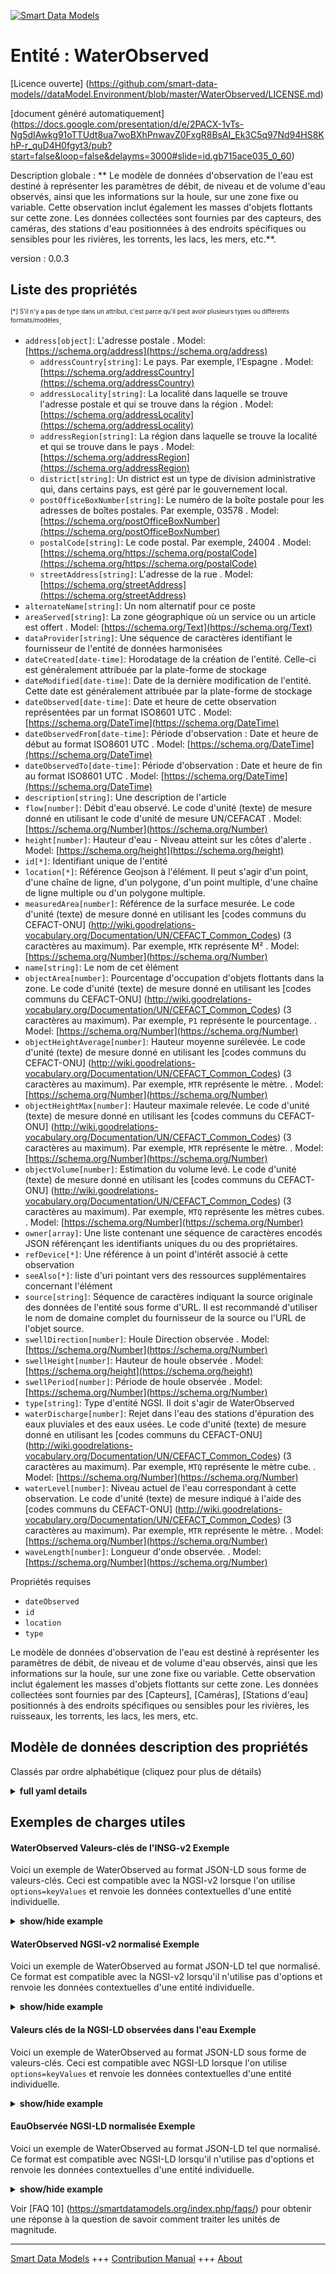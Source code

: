 <!-- 10-Header -->    
[![Smart Data Models](https://smartdatamodels.org/wp-content/uploads/2022/01/SmartDataModels_logo.png "Logo")](https://smartdatamodels.org)    
Entité : WaterObserved    
======================<!-- /10-Header -->    
<!-- 15-License -->    
[Licence ouverte] (https://github.com/smart-data-models//dataModel.Environment/blob/master/WaterObserved/LICENSE.md)    
[document généré automatiquement] (https://docs.google.com/presentation/d/e/2PACX-1vTs-Ng5dIAwkg91oTTUdt8ua7woBXhPnwavZ0FxgR8BsAI_Ek3C5q97Nd94HS8KhP-r_quD4H0fgyt3/pub?start=false&loop=false&delayms=3000#slide=id.gb715ace035_0_60)    
<!-- /15-License -->    
<!-- 20-Description -->    
Description globale : ** Le modèle de données d'observation de l'eau est destiné à représenter les paramètres de débit, de niveau et de volume d'eau observés, ainsi que les informations sur la houle, sur une zone fixe ou variable. Cette observation inclut également les masses d'objets flottants sur cette zone. Les données collectées sont fournies par des capteurs, des caméras, des stations d'eau positionnées à des endroits spécifiques ou sensibles pour les rivières, les torrents, les lacs, les mers, etc.**.    
version : 0.0.3    
<!-- /20-Description -->    
<!-- 30-PropertiesList -->    
## Liste des propriétés    
<sup><sub>[*] S'il n'y a pas de type dans un attribut, c'est parce qu'il peut avoir plusieurs types ou différents formats/modèles</sub></sup>.    
- `address[object]`: L'adresse postale  . Model: [https://schema.org/address](https://schema.org/address)	- `addressCountry[string]`: Le pays. Par exemple, l'Espagne  . Model: [https://schema.org/addressCountry](https://schema.org/addressCountry)    
	- `addressLocality[string]`: La localité dans laquelle se trouve l'adresse postale et qui se trouve dans la région  . Model: [https://schema.org/addressLocality](https://schema.org/addressLocality)    
	- `addressRegion[string]`: La région dans laquelle se trouve la localité et qui se trouve dans le pays  . Model: [https://schema.org/addressRegion](https://schema.org/addressRegion)    
	- `district[string]`: Un district est un type de division administrative qui, dans certains pays, est géré par le gouvernement local.      
	- `postOfficeBoxNumber[string]`: Le numéro de la boîte postale pour les adresses de boîtes postales. Par exemple, 03578  . Model: [https://schema.org/postOfficeBoxNumber](https://schema.org/postOfficeBoxNumber)    
	- `postalCode[string]`: Le code postal. Par exemple, 24004  . Model: [https://schema.org/https://schema.org/postalCode](https://schema.org/https://schema.org/postalCode)    
	- `streetAddress[string]`: L'adresse de la rue  . Model: [https://schema.org/streetAddress](https://schema.org/streetAddress)    
- `alternateName[string]`: Un nom alternatif pour ce poste  - `areaServed[string]`: La zone géographique où un service ou un article est offert  . Model: [https://schema.org/Text](https://schema.org/Text)- `dataProvider[string]`: Une séquence de caractères identifiant le fournisseur de l'entité de données harmonisées  - `dateCreated[date-time]`: Horodatage de la création de l'entité. Celle-ci est généralement attribuée par la plate-forme de stockage  - `dateModified[date-time]`: Date de la dernière modification de l'entité. Cette date est généralement attribuée par la plate-forme de stockage  - `dateObserved[date-time]`: Date et heure de cette observation représentées par un format ISO8601 UTC  . Model: [https://schema.org/DateTime](https://schema.org/DateTime)- `dateObservedFrom[date-time]`: Période d'observation : Date et heure de début au format ISO8601 UTC  . Model: [https://schema.org/DateTime](https://schema.org/DateTime)- `dateObservedTo[date-time]`: Période d'observation : Date et heure de fin au format ISO8601 UTC  . Model: [https://schema.org/DateTime](https://schema.org/DateTime)- `description[string]`: Une description de l'article  - `flow[number]`: Débit d'eau observé. Le code d'unité (texte) de mesure donné en utilisant le code d'unité de mesure UN/CEFACAT  . Model: [https://schema.org/Number](https://schema.org/Number)- `height[number]`: Hauteur d'eau - Niveau atteint sur les côtes d'alerte  . Model: [https://schema.org/height](https://schema.org/height)- `id[*]`: Identifiant unique de l'entité  - `location[*]`: Référence Geojson à l'élément. Il peut s'agir d'un point, d'une chaîne de ligne, d'un polygone, d'un point multiple, d'une chaîne de ligne multiple ou d'un polygone multiple.  - `measuredArea[number]`: Référence de la surface mesurée. Le code d'unité (texte) de mesure donné en utilisant les [codes communs du CEFACT-ONU] (http://wiki.goodrelations-vocabulary.org/Documentation/UN/CEFACT_Common_Codes) (3 caractères au maximum). Par exemple, <code>MTK</code> représente M²  . Model: [https://schema.org/Number](https://schema.org/Number)- `name[string]`: Le nom de cet élément  - `objectArea[number]`: Pourcentage d'occupation d'objets flottants dans la zone. Le code d'unité (texte) de mesure donné en utilisant les [codes communs du CEFACT-ONU] (http://wiki.goodrelations-vocabulary.org/Documentation/UN/CEFACT_Common_Codes) (3 caractères au maximum). Par exemple, <code>P1</code> représente le pourcentage.  . Model: [https://schema.org/Number](https://schema.org/Number)- `objectHeightAverage[number]`: Hauteur moyenne surélevée. Le code d'unité (texte) de mesure donné en utilisant les [codes communs du CEFACT-ONU] (http://wiki.goodrelations-vocabulary.org/Documentation/UN/CEFACT_Common_Codes) (3 caractères au maximum). Par exemple, <code>MTR</code> représente le mètre.  . Model: [https://schema.org/Number](https://schema.org/Number)- `objectHeightMax[number]`: Hauteur maximale relevée. Le code d'unité (texte) de mesure donné en utilisant les [codes communs du CEFACT-ONU] (http://wiki.goodrelations-vocabulary.org/Documentation/UN/CEFACT_Common_Codes) (3 caractères au maximum). Par exemple, <code>MTR</code> représente le mètre.  . Model: [https://schema.org/Number](https://schema.org/Number)- `objectVolume[number]`: Estimation du volume levé. Le code d'unité (texte) de mesure donné en utilisant les [codes communs du CEFACT-ONU] (http://wiki.goodrelations-vocabulary.org/Documentation/UN/CEFACT_Common_Codes) (3 caractères au maximum). Par exemple, <code>MTQ</code> représente les mètres cubes.  . Model: [https://schema.org/Number](https://schema.org/Number)- `owner[array]`: Une liste contenant une séquence de caractères encodés JSON référençant les identifiants uniques du ou des propriétaires.  - `refDevice[*]`: Une référence à un point d'intérêt associé à cette observation  - `seeAlso[*]`: liste d'uri pointant vers des ressources supplémentaires concernant l'élément  - `source[string]`: Séquence de caractères indiquant la source originale des données de l'entité sous forme d'URL. Il est recommandé d'utiliser le nom de domaine complet du fournisseur de la source ou l'URL de l'objet source.  - `swellDirection[number]`: Houle Direction observée  . Model: [https://schema.org/Number](https://schema.org/Number)- `swellHeight[number]`: Hauteur de houle observée  . Model: [https://schema.org/height](https://schema.org/height)- `swellPeriod[number]`: Période de houle observée  . Model: [https://schema.org/Number](https://schema.org/Number)- `type[string]`: Type d'entité NGSI. Il doit s'agir de WaterObserved  - `waterDischarge[number]`: Rejet dans l'eau des stations d'épuration des eaux pluviales et des eaux usées. Le code d'unité (texte) de mesure donné en utilisant les [codes communs du CEFACT-ONU] (http://wiki.goodrelations-vocabulary.org/Documentation/UN/CEFACT_Common_Codes) (3 caractères au maximum). Par exemple, <code>MTQ</code> représente le mètre cube.  . Model: [https://schema.org/Number](https://schema.org/Number)- `waterLevel[number]`: Niveau actuel de l'eau correspondant à cette observation. Le code d'unité (texte) de mesure indiqué à l'aide des [codes communs du CEFACT-ONU] (http://wiki.goodrelations-vocabulary.org/Documentation/UN/CEFACT_Common_Codes) (3 caractères au maximum). Par exemple, <code>MTR</code> représente le mètre.  . Model: [https://schema.org/Number](https://schema.org/Number)- `waveLength[number]`: Longueur d'onde observée.  . Model: [https://schema.org/Number](https://schema.org/Number)<!-- /30-PropertiesList -->    
<!-- 35-RequiredProperties -->    
Propriétés requises    
- `dateObserved`  - `id`  - `location`  - `type`  <!-- /35-RequiredProperties -->    
<!-- 40-RequiredProperties -->    
Le modèle de données d'observation de l'eau est destiné à représenter les paramètres de débit, de niveau et de volume d'eau observés, ainsi que les informations sur la houle, sur une zone fixe ou variable. Cette observation inclut également les masses d'objets flottants sur cette zone.  Les données collectées sont fournies par des [Capteurs], [Caméras], [Stations d'eau] positionnés à des endroits spécifiques ou sensibles pour les rivières, les ruisseaux, les torrents, les lacs, les mers, etc.    
<!-- /40-RequiredProperties -->    
<!-- 50-DataModelHeader -->    
## Modèle de données description des propriétés    
Classés par ordre alphabétique (cliquez pour plus de détails)    
<!-- /50-DataModelHeader -->    
<!-- 60-ModelYaml -->    
<details><summary><strong>full yaml details</strong></summary>      
```yaml    
WaterObserved:      
  description: ' Water observation data model is intended to represent the parameters of flow, level and volume of water observed, as well as the swell information, over a fixed or variable area. This observation also includes the masses of floating objects on this area. The data collected is provided by Sensors, Cameras,Water stations positioned at specific or sensitive locations for rivers, streams, torrent, lakes, seas, etc.'      
  properties:      
    address:      
      description: The mailing address      
      properties:      
        addressCountry:      
          description: 'The country. For example, Spain'      
          type: string      
          x-ngsi:      
            model: https://schema.org/addressCountry      
            type: Property      
        addressLocality:      
          description: 'The locality in which the street address is, and which is in the region'      
          type: string      
          x-ngsi:      
            model: https://schema.org/addressLocality      
            type: Property      
        addressRegion:      
          description: 'The region in which the locality is, and which is in the country'      
          type: string      
          x-ngsi:      
            model: https://schema.org/addressRegion      
            type: Property      
        district:      
          description: 'A district is a type of administrative division that, in some countries, is managed by the local government'      
          type: string      
          x-ngsi:      
            type: Property      
        postOfficeBoxNumber:      
          description: 'The post office box number for PO box addresses. For example, 03578'      
          type: string      
          x-ngsi:      
            model: https://schema.org/postOfficeBoxNumber      
            type: Property      
        postalCode:      
          description: 'The postal code. For example, 24004'      
          type: string      
          x-ngsi:      
            model: https://schema.org/https://schema.org/postalCode      
            type: Property      
        streetAddress:      
          description: The street address      
          type: string      
          x-ngsi:      
            model: https://schema.org/streetAddress      
            type: Property      
        streetNr:      
          description: Number identifying a specific property on a public street      
          type: string      
          x-ngsi:      
            type: Property      
      type: object      
      x-ngsi:      
        model: https://schema.org/address      
        type: Property      
    alternateName:      
      description: An alternative name for this item      
      type: string      
      x-ngsi:      
        type: Property      
    areaServed:      
      description: The geographic area where a service or offered item is provided      
      type: string      
      x-ngsi:      
        model: https://schema.org/Text      
        type: Property      
    dataProvider:      
      description: A sequence of characters identifying the provider of the harmonised data entity      
      type: string      
      x-ngsi:      
        type: Property      
    dateCreated:      
      description: Entity creation timestamp. This will usually be allocated by the storage platform      
      format: date-time      
      type: string      
      x-ngsi:      
        type: Property      
    dateModified:      
      description: Timestamp of the last modification of the entity. This will usually be allocated by the storage platform      
      format: date-time      
      type: string      
      x-ngsi:      
        type: Property      
    dateObserved:      
      description: Date and time of this observation represented by an ISO8601 UTC format      
      format: date-time      
      type: string      
      x-ngsi:      
        model: https://schema.org/DateTime      
        type: Property      
    dateObservedFrom:      
      description: 'Observation period : Start date and time in an ISO8601 UTC format'      
      format: date-time      
      type: string      
      x-ngsi:      
        model: https://schema.org/DateTime      
        type: Property      
    dateObservedTo:      
      description: 'Observation period : End date and time in an ISO8601 UTC format'      
      format: date-time      
      type: string      
      x-ngsi:      
        model: https://schema.org/DateTime      
        type: Property      
    description:      
      description: A description of this item      
      type: string      
      x-ngsi:      
        type: Property      
    flow:      
      description: Water Flow observed. The unit code (text) of measurement given using the UN/CEFACAT      
      minimum: 0      
      type: number      
      x-ngsi:      
        model: https://schema.org/Number      
        type: Property      
    height:      
      description: Water height - Level reach on alert coasts      
      minimum: 0      
      type: number      
      x-ngsi:      
        model: https://schema.org/height      
        type: Property      
    id:      
      anyOf:      
        - description: Identifier format of any NGSI entity      
          maxLength: 256      
          minLength: 1      
          pattern: ^[\w\-\.\{\}\$\+\*\[\]`|~^@!,:\\]+$      
          type: string      
          x-ngsi:      
            type: Property      
        - description: Identifier format of any NGSI entity      
          format: uri      
          type: string      
          x-ngsi:      
            type: Property      
      description: Unique identifier of the entity      
      x-ngsi:      
        type: Property      
    location:      
      description: 'Geojson reference to the item. It can be Point, LineString, Polygon, MultiPoint, MultiLineString or MultiPolygon'      
      oneOf:      
        - description: Geojson reference to the item. Point      
          properties:      
            bbox:      
              items:      
                type: number      
              minItems: 4      
              type: array      
            coordinates:      
              items:      
                type: number      
              minItems: 2      
              type: array      
            type:      
              enum:      
                - Point      
              type: string      
          required:      
            - type      
            - coordinates      
          title: GeoJSON Point      
          type: object      
          x-ngsi:      
            type: GeoProperty      
        - description: Geojson reference to the item. LineString      
          properties:      
            bbox:      
              items:      
                type: number      
              minItems: 4      
              type: array      
            coordinates:      
              items:      
                items:      
                  type: number      
                minItems: 2      
                type: array      
              minItems: 2      
              type: array      
            type:      
              enum:      
                - LineString      
              type: string      
          required:      
            - type      
            - coordinates      
          title: GeoJSON LineString      
          type: object      
          x-ngsi:      
            type: GeoProperty      
        - description: Geojson reference to the item. Polygon      
          properties:      
            bbox:      
              items:      
                type: number      
              minItems: 4      
              type: array      
            coordinates:      
              items:      
                items:      
                  items:      
                    type: number      
                  minItems: 2      
                  type: array      
                minItems: 4      
                type: array      
              type: array      
            type:      
              enum:      
                - Polygon      
              type: string      
          required:      
            - type      
            - coordinates      
          title: GeoJSON Polygon      
          type: object      
          x-ngsi:      
            type: GeoProperty      
        - description: Geojson reference to the item. MultiPoint      
          properties:      
            bbox:      
              items:      
                type: number      
              minItems: 4      
              type: array      
            coordinates:      
              items:      
                items:      
                  type: number      
                minItems: 2      
                type: array      
              type: array      
            type:      
              enum:      
                - MultiPoint      
              type: string      
          required:      
            - type      
            - coordinates      
          title: GeoJSON MultiPoint      
          type: object      
          x-ngsi:      
            type: GeoProperty      
        - description: Geojson reference to the item. MultiLineString      
          properties:      
            bbox:      
              items:      
                type: number      
              minItems: 4      
              type: array      
            coordinates:      
              items:      
                items:      
                  items:      
                    type: number      
                  minItems: 2      
                  type: array      
                minItems: 2      
                type: array      
              type: array      
            type:      
              enum:      
                - MultiLineString      
              type: string      
          required:      
            - type      
            - coordinates      
          title: GeoJSON MultiLineString      
          type: object      
          x-ngsi:      
            type: GeoProperty      
        - description: Geojson reference to the item. MultiLineString      
          properties:      
            bbox:      
              items:      
                type: number      
              minItems: 4      
              type: array      
            coordinates:      
              items:      
                items:      
                  items:      
                    items:      
                      type: number      
                    minItems: 2      
                    type: array      
                  minItems: 4      
                  type: array      
                type: array      
              type: array      
            type:      
              enum:      
                - MultiPolygon      
              type: string      
          required:      
            - type      
            - coordinates      
          title: GeoJSON MultiPolygon      
          type: object      
          x-ngsi:      
            type: GeoProperty      
      x-ngsi:      
        type: GeoProperty      
    measuredArea:      
      description: 'Reference of the surface measured. The unit code (text) of measurement given using the [UN/CEFACT Common Codes](http://wiki.goodrelations-vocabulary.org/Documentation/UN/CEFACT_Common_Codes) (max. 3 characters). For instance, <code>MTK</code> represents M²'      
      minimum: 0      
      type: number      
      x-ngsi:      
        model: https://schema.org/Number      
        type: Property      
        units: square meters      
    name:      
      description: The name of this item      
      type: string      
      x-ngsi:      
        type: Property      
    objectArea:      
      description: 'Percentage occupied by floating object in the area. The unit code (text) of measurement given using the [UN/CEFACT Common Codes](http://wiki.goodrelations-vocabulary.org/Documentation/UN/CEFACT_Common_Codes) (max. 3 characters). For instance, <code>P1</code> represents Percentage'      
      minimum: 0      
      type: number      
      x-ngsi:      
        model: https://schema.org/Number      
        type: Property      
    objectHeightAverage:      
      description: 'Average height raised. The unit code (text) of measurement given using the [UN/CEFACT Common Codes](http://wiki.goodrelations-vocabulary.org/Documentation/UN/CEFACT_Common_Codes) (max. 3 characters). For instance, <code>MTR</code> represents Meter'      
      minimum: 0      
      type: number      
      x-ngsi:      
        model: https://schema.org/Number      
        type: Property      
        units: meters      
    objectHeightMax:      
      description: 'Maximum height raised. The unit code (text) of measurement given using the [UN/CEFACT Common Codes](http://wiki.goodrelations-vocabulary.org/Documentation/UN/CEFACT_Common_Codes) (max. 3 characters). For instance, <code>MTR</code> represents Meter'      
      minimum: 0      
      type: number      
      x-ngsi:      
        model: https://schema.org/Number      
        type: Property      
        units: meters      
    objectVolume:      
      description: 'Estimated volume raised. The unit code (text) of measurement given using the [UN/CEFACT Common Codes](http://wiki.goodrelations-vocabulary.org/Documentation/UN/CEFACT_Common_Codes) (max. 3 characters). For instance, <code>MTQ</code> represents Cubic Meters'      
      minimum: 0      
      type: number      
      x-ngsi:      
        model: https://schema.org/Number      
        type: Property      
        units: cubic meters      
    owner:      
      description: A List containing a JSON encoded sequence of characters referencing the unique Ids of the owner(s)      
      items:      
        anyOf:      
          - description: Identifier format of any NGSI entity      
            maxLength: 256      
            minLength: 1      
            pattern: ^[\w\-\.\{\}\$\+\*\[\]`|~^@!,:\\]+$      
            type: string      
            x-ngsi:      
              type: Property      
          - description: Identifier format of any NGSI entity      
            format: uri      
            type: string      
            x-ngsi:      
              type: Property      
        description: Unique identifier of the entity      
        x-ngsi:      
          type: Property      
      type: array      
      x-ngsi:      
        type: Property      
    refDevice:      
      anyOf:      
        - description: Identifier format of any NGSI entity      
          maxLength: 256      
          minLength: 1      
          pattern: ^[\w\-\.\{\}\$\+\*\[\]`|~^@!,:\\]+$      
          type: string      
          x-ngsi:      
            type: Property      
        - description: Identifier format of any NGSI entity      
          format: uri      
          type: string      
          x-ngsi:      
            type: Property      
      description: A reference to a point of interest associated to this observation      
      x-ngsi:      
        type: Relationship      
    seeAlso:      
      description: list of uri pointing to additional resources about the item      
      oneOf:      
        - items:      
            format: uri      
            type: string      
          minItems: 1      
          type: array      
        - format: uri      
          type: string      
      x-ngsi:      
        type: Property      
    source:      
      description: 'A sequence of characters giving the original source of the entity data as a URL. Recommended to be the fully qualified domain name of the source provider, or the URL to the source object'      
      type: string      
      x-ngsi:      
        type: Property      
    swellDirection:      
      description: Swells Direction observed      
      maximum: 360      
      minimum: 0      
      type: number      
      x-ngsi:      
        model: https://schema.org/Number      
        type: Property      
    swellHeight:      
      description: Swell height observed      
      minimum: 0      
      type: number      
      x-ngsi:      
        model: https://schema.org/height      
        type: Property      
    swellPeriod:      
      description: Swells period observed      
      minimum: 0      
      type: number      
      x-ngsi:      
        model: https://schema.org/Number      
        type: Property      
    type:      
      description: NGSI Entity type. It has to be WaterObserved      
      enum:      
        - WaterObserved      
      type: string      
      x-ngsi:      
        type: Property      
    waterDischarge:      
      description: 'Discharge into the water from stormwater and wastewater treatment plants. The unit code (text) of measurement given using the [UN/CEFACT Common Codes](http://wiki.goodrelations-vocabulary.org/Documentation/UN/CEFACT_Common_Codes) (max. 3 characters). For instance, <code>MTQ</code> represents Cubic Metre'      
      minimum: 0      
      type: number      
      x-ngsi:      
        model: https://schema.org/Number      
        type: Property      
        units: cubic metre      
    waterLevel:      
      description: 'Current water level corresponding to this observation. The unit code (text) of measurement given using the [UN/CEFACT Common Codes](http://wiki.goodrelations-vocabulary.org/Documentation/UN/CEFACT_Common_Codes) (max. 3 characters). For instance, <code>MTR</code> represents Metre'      
      minimum: 0      
      type: number      
      x-ngsi:      
        model: https://schema.org/Number      
        type: Property      
        units: metre      
    waveLength:      
      description: 'Wave Length observed. '      
      minimum: 0      
      type: number      
      x-ngsi:      
        model: https://schema.org/Number      
        type: Property      
  required:      
    - id      
    - type      
    - location      
    - dateObserved      
  type: object      
  x-derived-from: ""      
  x-disclaimer: 'Redistribution and use in source and binary forms, with or without modification, are permitted  provided that the license conditions are met. Copyleft (c) 2022 Contributors to Smart Data Models Program'      
  x-license-url: https://github.com/smart-data-models/dataModel.Environment/blob/master/WaterObserved/LICENSE.md      
  x-model-schema: https://smart-data-models.github.io/data-models/Environment/WaterObserved/schema.js      
  x-model-tags: ""      
  x-version: 0.0.3      
```    
</details>      
<!-- /60-ModelYaml -->    
<!-- 70-MiddleNotes -->    
<!-- /70-MiddleNotes -->    
<!-- 80-Examples -->    
## Exemples de charges utiles    
#### WaterObserved Valeurs-clés de l'INSG-v2 Exemple    
Voici un exemple de WaterObserved au format JSON-LD sous forme de valeurs-clés. Ceci est compatible avec la NGSI-v2 lorsque l'on utilise `options=keyValues` et renvoie les données contextuelles d'une entité individuelle.    
<details><summary><strong>show/hide example</strong></summary>      
```json  
{  
  "id": "WaterObserved:MNCA-001",  
  "type": "WaterObserved",  
  "name": "STLRT-MNCA-AP-WO-012",  
  "alternateName": "Var River Alert for safety procedure for Airport",  
  "description": "Observation of Evolution of the water levels",  
  "location": {  
    "type": "Point",  
    "coordinates": [  
      43.66481,  
      7.196545  
    ]  
  },  
  "areaServed": "Nice Airport",  
  "refDevice": "Device:T2-NP-018",  
  "dateObserved": "2020-03-17T08:45:00.209Z",  
  "flow": 12,  
  "height": 3.52,  
  "measuredArea": 250,  
  "objectArea": 35,  
  "objectHeightAverage": 1.75,  
  "objectHeightMax": 2.25,  
  "objectVolume": 17.5,  
  "waterLevel": 2.4,  
  "waterDischarge": 3  
}  
```  
</details>    
#### WaterObserved NGSI-v2 normalisé Exemple    
Voici un exemple de WaterObserved au format JSON-LD tel que normalisé. Ce format est compatible avec la NGSI-v2 lorsqu'il n'utilise pas d'options et renvoie les données contextuelles d'une entité individuelle.    
<details><summary><strong>show/hide example</strong></summary>      
```json  
{  
  "id": "WaterObserved:MNCA-001",  
  "type": "WaterObserved",  
  "name": {  
    "type": "Text",  
    "value": "STLRT-MNCA-AP-WO-012"  
  },  
  "alternateName": {  
    "type": "Text",  
    "value": "Var River Alert for safety procedure for Airport"  
  },  
  "description": {  
    "type": "Text",  
    "value": "Observation of Evolution of the water levels"  
  },  
  "location": {  
    "type": "geo:json",  
    "value": {  
      "type": "Point",  
      "coordinates": [  
        43.66481,  
        7.196545  
      ]  
    }  
  },  
  "areaServed": {  
    "type": "Text",  
    "value": "Nice Airport"  
  },  
  "refDevice": {  
    "type": "Text",  
    "value": "Device:T2-NP-018"  
  },  
  "dateObserved": {  
    "type": "DateTime",  
    "value": "2020-03-17T08:45:00.209Z"  
  },  
  "flow": {  
    "type": "Number",  
    "value": 12  
  },  
  "height": {  
    "type": "Number",  
    "value": 3.52  
  },  
  "measuredArea": {  
    "type": "Number",  
    "value": 250  
  },  
  "objectArea": {  
    "type": "Number",  
    "value": 35  
  },  
  "objectHeightAverage": {  
    "type": "Number",  
    "value": 1.75  
  },  
  "objectHeightMax": {  
    "type": "Number",  
    "value": 2.25  
  },  
  "objectVolume": {  
    "type": "Number",  
    "value": 17.5  
  },  
  "waterLevel": {  
    "type": "Number",  
    "value": 2.4  
  },  
  "waterDischarge": {  
    "type": "Number",  
    "value": 3  
  }  
}  
```  
</details>    
#### Valeurs clés de la NGSI-LD observées dans l'eau Exemple    
Voici un exemple de WaterObserved au format JSON-LD sous forme de valeurs-clés. Ceci est compatible avec NGSI-LD lorsque l'on utilise `options=keyValues` et renvoie les données contextuelles d'une entité individuelle.    
<details><summary><strong>show/hide example</strong></summary>      
```json  
{  
  "id": "uri:ngsi:WaterObserved:MNCA-001",  
  "type": "WaterObserved",  
  "alternateName": "Var River Alert for safety procedure for Airport",  
  "areaServed": "Nice Airport",  
  "dateObserved": "2020-03-17T08:45:00.209Z",  
  "description": "Observation of Evolution of the water levels",  
  "flow": 12,  
  "height": 3.52,  
  "location": {  
    "type": "Point",  
    "coordinates": [  
      43.66481,  
      7.196545  
    ]  
  },  
  "measuredArea": 250,  
  "name": "STLRT-MNCA-AP-WO-012",  
  "objectArea": 35,  
  "objectHeightAverage": 1.75,  
  "objectHeightMax": 2.25,  
  "objectVolume": 17.5,  
  "refDevice": "uri:ngsi:Device:T2-NP-018",  
  "@context": [  
    "https://raw.githubusercontent.com/smart-data-models/dataModel.Environment/master/context.jsonld"  
  ]  
}  
```  
</details>    
#### EauObservée NGSI-LD normalisée Exemple    
Voici un exemple de WaterObserved au format JSON-LD tel que normalisé. Ce format est compatible avec NGSI-LD lorsqu'il n'utilise pas d'options et renvoie les données contextuelles d'une entité individuelle.    
<details><summary><strong>show/hide example</strong></summary>      
```json  
{  
  "id": "urn:ngsi:WaterObserved:MNCA-001",  
  "type": "WaterObserved",  
  "alternateName": {  
    "type": "Property",  
    "value": "Var River Alert for safety procedure for Airport"  
  },  
  "areaServed": {  
    "type": "Property",  
    "value": "Nice Airport"  
  },  
  "dateObserved": {  
    "type": "Relationship",  
    "object": "2020-03-17T08:45:00.209Z"  
  },  
  "description": {  
    "type": "Property",  
    "value": "Observation of Evolution of the water levels"  
  },  
  "flow": {  
    "type": "Number",  
    "value": 12  
  },  
  "height": {  
    "type": "Number",  
    "value": 3.52  
  },  
  "location": {  
    "type": "GeoProperty",  
    "value": {  
      "type": "Point",  
      "coordinates": [  
        43.66481,  
        7.196545  
      ]  
    }  
  },  
  "measuredArea": {  
    "type": "Number",  
    "value": 250  
  },  
  "name": {  
    "type": "Property",  
    "value": "STLRT-MNCA-AP-WO-012"  
  },  
  "objectArea": {  
    "type": "Number",  
    "value": 35  
  },  
  "objectHeightAverage": {  
    "type": "Number",  
    "value": 1.75  
  },  
  "objectHeightMax": {  
    "type": "Number",  
    "value": 2.25  
  },  
  "objectVolume": {  
    "type": "Number",  
    "value": 17.5  
  },  
  "refDevice": {  
    "type": "Relationship",  
    "object": "uri:ngsi:Device:T2-NP-018"  
  },  
  "@context": [  
    "https://raw.githubusercontent.com/smart-data-models/dataModel.Environment/master/context.jsonld"  
  ]  
}  
```  
</details><!-- /80-Examples -->    
<!-- 90-FooterNotes -->    
<!-- /90-FooterNotes -->    
<!-- 95-Units -->    
Voir [FAQ 10] (https://smartdatamodels.org/index.php/faqs/) pour obtenir une réponse à la question de savoir comment traiter les unités de magnitude.    
<!-- /95-Units -->    
<!-- 97-LastFooter -->    
---    
[Smart Data Models](https://smartdatamodels.org) +++ [Contribution Manual](https://bit.ly/contribution_manual) +++ [About](https://bit.ly/Introduction_SDM)<!-- /97-LastFooter -->    
